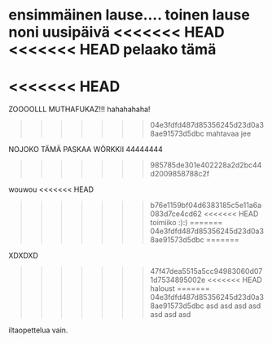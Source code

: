 ensimmäinen lause....
toinen lause
noni uusipäivä
<<<<<<< HEAD
<<<<<<< HEAD
pelaako tämä
=======
<<<<<<< HEAD
=======
ZOOOOLLL MUTHAFUKAZ!!!
hahahahaha!
>>>>>>> 04e3fdfd487d85356245d23d0a38ae91573d5dbc
mahtavaa jee


NOJOKO TÄMÄ PASKAA WÖRKKII
44444444
>>>>>>> 985785de301e402228a2d2bc44d2009858788c2f

wouwou
<<<<<<< HEAD
>>>>>>> b76e1159bf04d6383185c5e11a6a083d7ce4cd62
<<<<<<< HEAD
toimiiko :):)
=======
>>>>>>> 04e3fdfd487d85356245d23d0a38ae91573d5dbc
=======

XDXDXD
>>>>>>> 47f47dea5515a5cc94983060d071d7534895002e
<<<<<<< HEAD
haloust
=======
>>>>>>> 04e3fdfd487d85356245d23d0a38ae91573d5dbc
asd
asd
asd
asd
asd
asd
asd

iltaopettelua vain.